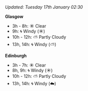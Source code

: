*Updated: Tuesday 17th January 02:30*

**Glasgow**

* 3h - 8h: :sunny: Clear
* 9h: :cyclone: Windy (:sunny:)
* 10h - 12h: :partly_sunny: Partly Cloudy
* 13h, 14h: :cyclone: Windy (:partly_sunny:)

**Edinburgh**

* 3h - 7h: :sunny: Clear
* 8h, 9h: :cyclone: Windy (:sunny:)
* 10h - 12h: :partly_sunny: Partly Cloudy
* 13h, 14h: :cyclone: Windy (:cloud:)
